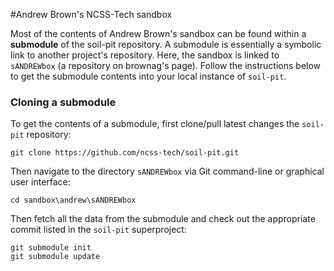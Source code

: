 #Andrew Brown's NCSS-Tech sandbox

Most of the contents of Andrew Brown's sandbox can be found within a **submodule** of the soil-pit repository. A submodule is essentially a symbolic link to another project's repository. Here, the sandbox is linked to `sANDREWbox` (a repository on brownag's page). Follow the instructions below to get the submodule contents into your local instance of `soil-pit`.

### Cloning a submodule

To get the contents of a submodule, first clone/pull latest changes the `soil-pit` repository: 

```
git clone https://github.com/ncss-tech/soil-pit.git
```

Then navigate to the directory `sANDREWbox` via Git command-line or graphical user interface:

```
cd sandbox\andrew\sANDREWbox
```

Then fetch all the data from the submodule and check out the appropriate commit listed in the `soil-pit` superproject:

```
git submodule init
git submodule update
```